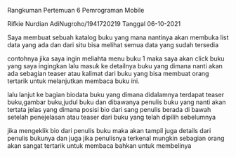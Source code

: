 Rangkuman Pertemuan 6 Pemrograman Mobile

Rifkie Nurdian AdiNugroho/1941720219
Tanggal 06-10-2021

Saya membuat sebuah katalog buku yang mana nantinya akan membuka list data yang ada dan dari situ bisa melihat semua data yang sudah tersedia

contohnya jika saya ingin meliahta menu buku 1 maka saya akan click buku yang saya ingingkan lalu masuk ke detailnya buku yang dimana nanti akan ada sebagian teaser atau kalimat dari buku yang bisa membuat orang tertarik untuk melanjutkan membaca buku ini.

lalu lanjut ke bagian biodata buku yang dimana didalamnya terdapat teaser buku,gambar buku,judul buku dan dibawanya penulis buku yang nanti akan tertata jelas yang dimana posisi bio dari sang penulis berada di bawah setelah penejelasan atau teaser dari buku yang telah dipilih sebelumnya

jika mengeklik bio dari penulis buku maka akan tampil juga details dari penulis bukunya dan juga jika penulisnya terkenal mungkin sebagian orang akan sangat tertarik untuk membaca bahkan untuk membelinya
